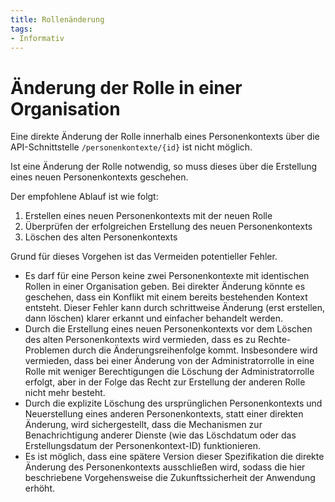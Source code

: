 ```yaml
---
title: Rollenänderung
tags: 
- Informativ
---
```


# Änderung der Rolle in einer Organisation

Eine direkte Änderung der Rolle innerhalb eines Personenkontexts über die API-Schnittstelle
`/personenkontexte/{id}` ist nicht möglich.

Ist eine Änderung der Rolle notwendig, so muss dieses über die Erstellung eines neuen Personenkontexts geschehen.

Der empfohlene Ablauf ist wie folgt:

1. Erstellen eines neuen Personenkontexts mit der neuen Rolle
1. Überprüfen der erfolgreichen Erstellung des neuen Personenkontexts
1. Löschen des alten Personenkontexts

Grund für dieses Vorgehen ist das Vermeiden potentieller Fehler.

- Es darf für eine Person keine zwei Personenkontexte mit identischen Rollen in einer
  Organisation geben. Bei direkter Änderung könnte es geschehen, dass ein Konflikt mit
  einem bereits bestehenden Kontext entsteht. Dieser Fehler kann durch schrittweise Änderung
  (erst erstellen, dann löschen) klarer erkannt und einfacher behandelt werden.
- Durch die Erstellung eines neuen Personenkontexts vor dem Löschen des alten Personenkontexts
  wird vermieden, dass es zu Rechte-Problemen durch die Änderungsreihenfolge kommt. Insbesondere
  wird vermieden, dass bei einer Änderung von der Administratorrolle in eine Rolle mit weniger
  Berechtigungen die Löschung der Administratorrolle erfolgt, aber in der Folge das Recht zur Erstellung
  der anderen Rolle nicht mehr besteht.
- Durch die explizite Löschung des ursprünglichen Personenkontexts und Neuerstellung eines
  anderen Personenkontexts, statt einer direkten Änderung, wird sichergestellt, dass die Mechanismen
  zur Benachrichtigung anderer Dienste (wie das Löschdatum oder das Erstellungsdatum der Personenkontext-ID) funktionieren.
- Es ist möglich, dass eine spätere Version dieser Spezifikation die direkte Änderung des Personenkontexts
  ausschließen wird, sodass die hier beschriebene Vorgehensweise die Zukunftssicherheit der Anwendung erhöht.
